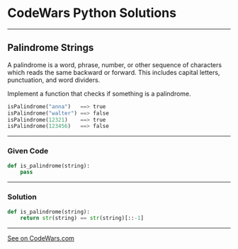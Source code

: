# CodeWars Python Solutions

---

## Palindrome Strings


A palindrome is a word, phrase, number, or other sequence of characters which reads the same backward or forward. This includes capital letters, punctuation, and word dividers.

Implement a function that checks if something is a palindrome.

```python
isPalindrome("anna")   ==> true
isPalindrome("walter") ==> false
isPalindrome(12321)    ==> true
isPalindrome(123456)   ==> false
```

---

### Given Code


```python
def is_palindrome(string):
    pass
```

---

### Solution


```python
def is_palindrome(string):
    return str(string) == str(string)[::-1]
```

---


[See on CodeWars.com](https://www.codewars.com/kata/57a5015d72292ddeb8000b31/)
